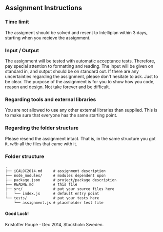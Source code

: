 ## Assignment Instructions 
### Time limit
The assigment should be solved and resent to Intelliplan within 3 days, starting when you recieve the assignment.

### Input / Output
The assignment will be tested with automatic acceptance tests. Therefore, pay special attention to formatting and reading. The input will be given on standard in, and output should be on standard out.
If there are any uncertainties regarding the assignment, please don't hesitate to ask.
Just to be clear. The purpose of the assignment is for you to show how you code, reason and design. Not take forever and be difficult.

### Regarding tools and external libraries
You are not allowed to use any other external libraries than supplied. This is to make sure that everyone has the same starting point.

### Regarding the folder structure
Please resend the assignment intact. That is, in the same structure you got it, *with* all the files that came with it.

### Folder structure

```txt
.
├── iCALOC2014.md     # assignment description
├── node_modules/     # modules dependent upon
├── package.json      # project/package description
├── README.md         # this file
├── src/              # put your source files here
│   └── index.js      # default entry point
└── tests/            # put your tests here
    └── assignment.js # placeholder test file
```
#### Good Luck!

Kristoffer Roupé - Dec 2014, Stockholm Sweden.
